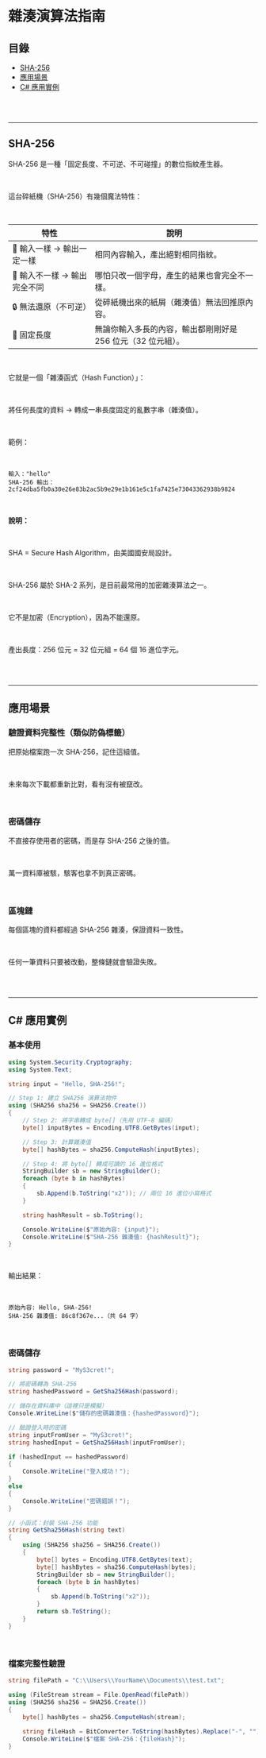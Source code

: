 # 雜湊演算法指南

## 目錄
- [SHA-256](#sha-256)
- [應用場景](#應用場景)
- [C# 應用實例](#c-應用實例)

<br><br>

---

## SHA-256

SHA-256 是一種「固定長度、不可逆、不可碰撞」的數位指紋產生器。

<br>

這台碎紙機（SHA-256）有幾個魔法特性：

<br>

| 特性 | 說明 |
|------|------|
| 🟰 輸入一樣 → 輸出一定一樣 | 相同內容輸入，產出絕對相同指紋。 |
| 🧩 輸入不一樣 → 輸出完全不同 | 哪怕只改一個字母，產生的結果也會完全不一樣。 |
| 🔒 無法還原（不可逆） | 從碎紙機出來的紙屑（雜湊值）無法回推原內容。 |
| 📏 固定長度 | 無論你輸入多長的內容，輸出都剛剛好是 256 位元（32 位元組）。 |

<br>

它就是一個「雜湊函式（Hash Function）」：

<br>

將任何長度的資料 → 轉成一串長度固定的亂數字串（雜湊值）。

<br>

範例：

<br>

```
輸入："hello"
SHA-256 輸出：
2cf24dba5fb0a30e26e83b2ac5b9e29e1b161e5c1fa7425e73043362938b9824
```

<br>

**說明：**

<br>

SHA = Secure Hash Algorithm，由美國國安局設計。

<br>

SHA-256 屬於 SHA-2 系列，是目前最常用的加密雜湊算法之一。

<br>

它不是加密（Encryption），因為不能還原。

<br>

產出長度：256 位元 = 32 位元組 = 64 個 16 進位字元。

<br><br>

---

## 應用場景

### 驗證資料完整性（類似防偽標籤）

把原始檔案跑一次 SHA-256，記住這組值。

<br>

未來每次下載都重新比對，看有沒有被竄改。

<br>

### 密碼儲存

不直接存使用者的密碼，而是存 SHA-256 之後的值。

<br>

萬一資料庫被駭，駭客也拿不到真正密碼。

<br>

### 區塊鏈

每個區塊的資料都經過 SHA-256 雜湊，保證資料一致性。

<br>

任何一筆資料只要被改動，整條鏈就會驗證失敗。

<br><br>

---

## C# 應用實例

### 基本使用

```csharp
using System.Security.Cryptography;
using System.Text;

string input = "Hello, SHA-256!";

// Step 1: 建立 SHA256 演算法物件
using (SHA256 sha256 = SHA256.Create())
{
    // Step 2: 將字串轉成 byte[]（先用 UTF-8 編碼）
    byte[] inputBytes = Encoding.UTF8.GetBytes(input);

    // Step 3: 計算雜湊值
    byte[] hashBytes = sha256.ComputeHash(inputBytes);

    // Step 4: 將 byte[] 轉成可讀的 16 進位格式
    StringBuilder sb = new StringBuilder();
    foreach (byte b in hashBytes)
    {
        sb.Append(b.ToString("x2")); // 兩位 16 進位小寫格式
    }

    string hashResult = sb.ToString();

    Console.WriteLine($"原始內容: {input}");
    Console.WriteLine($"SHA-256 雜湊值: {hashResult}");
}
```

<br>

輸出結果：

<br>

```
原始內容: Hello, SHA-256!
SHA-256 雜湊值: 86c8f367e...（共 64 字）
```

<br>

### 密碼儲存

```csharp
string password = "MyS3cret!";

// 將密碼轉為 SHA-256
string hashedPassword = GetSha256Hash(password);

// 儲存在資料庫中（這裡只是模擬）
Console.WriteLine($"儲存的密碼雜湊值：{hashedPassword}");

// 驗證登入時的密碼
string inputFromUser = "MyS3cret!";
string hashedInput = GetSha256Hash(inputFromUser);

if (hashedInput == hashedPassword)
{
    Console.WriteLine("登入成功！");
}
else
{
    Console.WriteLine("密碼錯誤！");
}

// 小函式：封裝 SHA-256 功能
string GetSha256Hash(string text)
{
    using (SHA256 sha256 = SHA256.Create())
    {
        byte[] bytes = Encoding.UTF8.GetBytes(text);
        byte[] hashBytes = sha256.ComputeHash(bytes);
        StringBuilder sb = new StringBuilder();
        foreach (byte b in hashBytes)
        {
            sb.Append(b.ToString("x2"));
        }
        return sb.ToString();
    }
}
```

<br>

### 檔案完整性驗證

```csharp
string filePath = "C:\\Users\\YourName\\Documents\\test.txt";

using (FileStream stream = File.OpenRead(filePath))
using (SHA256 sha256 = SHA256.Create())
{
    byte[] hashBytes = sha256.ComputeHash(stream);
    
    string fileHash = BitConverter.ToString(hashBytes).Replace("-", "").ToLower();
    Console.WriteLine($"檔案 SHA-256：{fileHash}");
}
```